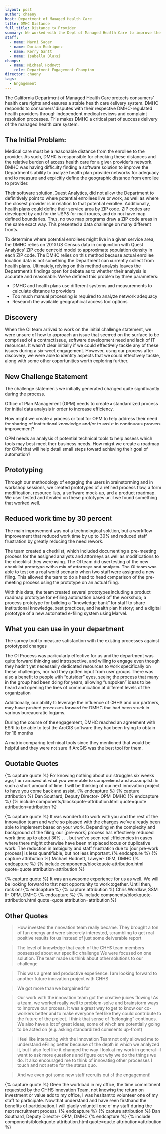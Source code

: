 ```yaml
---
layout: post
author: chaeny
host: Department of Managed Health Care
title: DMHC Distance
full_title: Distance to Provider
summary: We worked with the Dept of Managed Health Care to improve the cumbersome, inexact and time intensive process of collecting data on the relative burden to accessing health care (the distance between a medical provider and given client). Working shoulder to shoulder with subject matter experts OI prototypes removed redundant steps, better utilized existing tools and created a process to improve process time by 70%. The reduction in staff frustration creating a more effective work environment that continues to pay dividends.
staff:
  - name: Marni Sager
  - name: Dorian Rodriguez
  - name: Kerry Gantt
  - name: Isabella Blassi
champs:
  - name: Michael Hodnett
    role: Department Engagement Champion
director: chaeny
tags:
  - Engagement
---
```


The California Department of Managed Health Care protects consumers’ health care rights and ensures a stable health care delivery system. DMHC responds to consumers’ disputes with their respective DMHC-regulated health providers through independent medical reviews and complaint resolution processes. This makes DMHC a critical part of success delivery of the managed health care system. 

## The Initial Problem:

Medical care must be a reasonable distance from the enrollee to the provider. As such, DMHC is responsible for checking these distances and the relative burden of access health care for a given provider’s network. DMHC was having difficulty finding a software solution to improve the Department’s ability to analyze health plan provider networks for adequacy and to measure and explicitly define the geographic distance from enrollee to provider. 

Their software solution, Quest Analytics, did not allow the Department to definitively point to where potential enrollees live or work, as well as where the closest provider is in relation to that potential enrollee. Additionally, health plans could define their service area by ZIP code. ZIP codes are developed by and for the USPS for mail routes, and do not have map defined boundaries. Thus, no two map programs draw a ZIP code areas in the same exact way. This presented a data challenge on many different fronts.

To determine where potential enrollees might live in a given service area, the DMHC relies on 2010 US Census data in conjunction with Quest Analytics’ ZIP code centroid model to approximate population density in each ZIP code. The DMHC relies on this method because actual enrollee location data is not something the Department can currently collect from health plans. Ultimately, relying on this method analysis leaves the Department’s findings open for debate as to whether their analysis is accurate and reasonable. We’ve defined this problem by three parameters:

* DMHC and health plans use different systems and measurements to calculate distance to providers 
* Too much manual processing is required to analyze network adequacy 
* Research the available geographical access tool options

## Discovery

When the OI team arrived to work on the initial challenge statement, we were unsure of how to approach an issue that seemed on the surface to be comprised of a contract issue, software development need and lack of IT resources. It wasn’t clear initially if we could effectively tackle any of these issues during a six-week engagement. However, using our process after discovery, we were able to identify aspects that we could effectively tackle, along with some other opportunities worth exploring further.

## New Challenge Statement

The challenge statements we initially generated changed quite significantly during the process.

Office of Plan Management (OPM) needs to create a standardized process for initial data analysis in order to increase efficiency.

How might we create a process or tool for OPM to help address their need for sharing of institutional knowledge and/or to assist in continuous process improvement?

OPM needs an analysis of potential technical tools to help assess which tools may best meet their business needs.
How might we create a roadmap for OPM that will help detail small steps toward achieving their goal of automation?

## Prototyping

Through our methodology of engaging the users in brainstorming and in workshop sessions, we created prototypes of a refined process flow, a form modification, resource lists, a software mock-up, and a product roadmap. We user tested and iterated on these prototypes until we found something that worked well.


## Reduced work time by 30 percent

The main improvement was not a technological solution, but a workflow improvement that reduced work time by up to 30% and reduced staff frustration by greatly reducing the need rework.

The team created a checklist, which included documenting a pre-meeting process for the assigned analysts and attorneys as well as modifications to the checklist they were using. The OI team did user testing of the new checklist prototype with a mix of attorneys and analysts. The OI team was able to test on a real world scenario when two staff were assigned a new filing. This allowed the team to do a head to head comparison of the pre-meeting process using the prototype on an actual filing.

With this data, the team created several prototypes including a product roadmap prototype for e-filing automation based off the workshop; a process prototype for building a "knowledge bank" for staff to share institutional knowledge, best practices, and health plan history; and a digital prototype of a new automated e-filing system using Marvel.

## What you can use in your department

The survey tool to measure satisfaction with the  existing processes against  prototyped changes

The OI Process was particularly effective for us and the department was quite forward thinking and introspective, and willing to engage even though they hadn’t yet necessarily dedicated resources to work specifically on these challenges, nor had they gotten input from user groups
There was also a benefit to people with “outsider” eyes, seeing the process that many in the group had been doing for years, allowing “unspoken” ideas to be heard and opening the lines of communication at different levels of the organization

Additionally, our ability to leverage the influence of CHHS and our partners, may have pushed processes forward for DMHC that had been stuck in various bureaucratic logjams.

During the course of the engagement, DMHC reached an agreement with ESRI to be able to test the ArcGIS software they had been trying to obtain for 18 months

A matrix comparing technical tools since they mentioned that would be helpful and they were not sure if ArcGIS was the best tool for them.

## Quotable Quotes

{% capture quote %}
For knowing nothing about our struggles six weeks ago, I am amazed at what you were able to comprehend and accomplish in such a short amount of time. I will be thinking of our next innovation project to have you come back and assist.
{% endcapture %}
{% capture attribution %}
Dan Southard, Deputy Director- OPM, DMHC
{% endcapture %}
{% include components/blockquote-attribution.html quote=quote attribution=attribution %}

{% capture quote %}
It was wonderful to work with you and the rest of the innovation team and we’re so pleased with the changes we’ve already been able to implement based on your work. Depending on the complexity and background of the filing, our [pre-work] process has effectively reduced work time up to about 30% . . . but we’ve seen real efficiencies in cases where there might otherwise have been misplaced focus or duplicative work. The reduction in ambiguity and staff frustration due to [our pre-work process] is less quantifiable, but not less important.
{% endcapture %}
{% capture attribution %}
Michael Hodnett, Lawyer- OPM, DMHC
{% endcapture %}
{% include components/blockquote-attribution.html quote=quote attribution=attribution %}

{% capture quote %}
It was an awesome experience for us as well. We will be looking forward to that next opportunity to work together. Until then, rock on!
{% endcapture %}
{% capture attribution %}
Chris Wordlaw, SSM II- OPM, DMHC
{% endcapture %}
{% include components/blockquote-attribution.html quote=quote attribution=attribution %}

## Other Quotes

> How invested the innovation team really became. They brought a ton of fun energy and were sincerely interested, scrambling to get real positive results for us instead of just some deliverable report

> The level of knowledge that each of the CHHS team members possessed about our specific challenge
We were focused on one solution. The team made us think about other solutions to our challenge

> This was a great and productive experience. I am looking forward to another future innovation project with CHHS

> We got more than we bargained for

> Our work with the innovation team got the creative juices flowing! As a team, we worked really well to problem-solve and brainstorm ways to improve our process. It was a great way to get to know our co-workers better and to make everyone feel like they could contribute to the future of the project. I think that sense of “belonging” continues. We also have a lot of great ideas, some of which are potentially going to be acted on (e.g. asking standardized comments up-front)

> I feel like interacting with the Innovation Team not only allowed me to understand eFiling better because of the depth in which we analyzed it, but I also feel like it changed the way I look at my work in general—I want to ask more questions and figure out why we do the things we do. It also encouraged me to think of innovating other processes I touch and not settle for the status quo.

> And we even got some new staff recruits out of the engagement!

{% capture quote %}
Given the workload in my office, the time commitment requested by the CHHS Innovation Team, not knowing the return on investment or value add to my office, I was hesitant to volunteer one of my staff to participate. Now that understand and have seen firsthand the benefits of participation, I will gladly voluntell one of my staff during the next recruitment process.
{% endcapture %}
{% capture attribution %}
Dan Southard, Deputy Director- OPM, DMHC
{% endcapture %}
{% include components/blockquote-attribution.html quote=quote attribution=attribution %}
